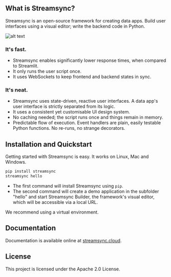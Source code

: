 ## What is Streamsync?

Streamsync is an open-source framework for creating data apps. Build user interfaces using a visual editor; write the backend code in Python.

![alt text](docs/docs/images/sc1.png "Streamsync Builder screenshot")

### It's fast.

- Streamsync enables significantly lower response times, when compared to Streamlit.
- It only runs the user script once.
- It uses WebSockets to keep frontend and backend states in sync.

### It's neat.

- Streamsync uses state-driven, reactive user interfaces. A data app's user interface is strictly separated from its logic.
- It uses a consistent yet customisable UI design system.
- No caching needed; the script runs once and things remain in memory.
- Predictable flow of execution. Event handlers are plain, easily testable Python functions. No re-runs, no strange decorators.

## Installation and Quickstart

Getting started with Streamsync is easy. It works on Linux, Mac and Windows.

```sh
pip install streamsync
streamsync hello
```

- The first command will install Streamsync using `pip`.
- The second command will create a demo application in the subfolder "hello" and start Streamsync Builder, the framework's visual editor, which will be accessible via a local URL.

We recommend using a virtual environment.

## Documentation

Documentation is available online at [streamsync.cloud](https://streamsync.cloud).

## License

This project is licensed under the Apache 2.0 License.
